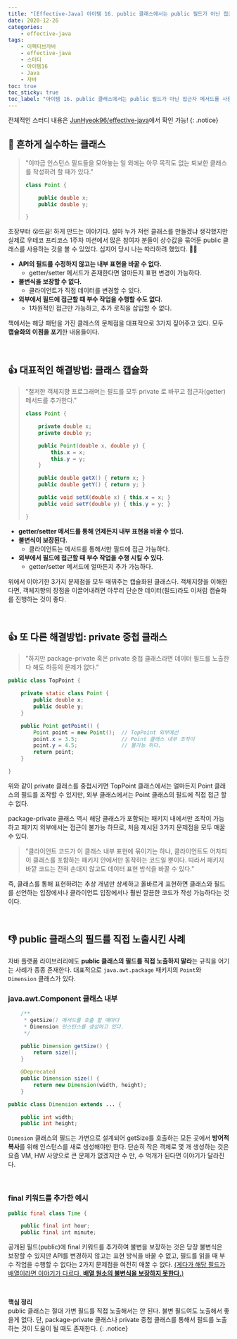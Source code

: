 ```yaml
---
title: "[Effective-Java] 아이템 16. public 클래스에서는 public 필드가 아닌 접근자 메서드를 사용하라"
date: 2020-12-26
categories:
    - effective-java
tags:
    - 이펙티브자바
    - effective-java
    - 스터디
    - 아이템16
    - Java
    - 자바
toc: true
toc_sticky: true
toc_label: "아이템 16. public 클래스에서는 public 필드가 아닌 접근자 메서드를 사용하라"
---
```


전체적인 스터디 내용은 [JunHyeok96/effective-java](https://github.com/JunHyeok96/effective-java)에서 확인 가능! 
{: .notice}

## 🚫 흔하게 실수하는 클래스
> "이따금 인스턴스 필드들을 모아놓는 일 외에는 아무 목적도 없는 퇴보한 클래스를 작성하려 할 때가 있다."
> ```java
> class Point {
> 
>     public double x;
>     public double y;
> 
> }
> ```

초장부터 😮뜨끔! 하게 만드는 이야기다. 설마 누가 저런 클래스를 만들겠냐 생각했지만 
실제로 우테코 프리코스 1주차 미션에서 많은 참여자 분들이 상수값을 묶어둔 public 클래스를 
사용하는 것을 볼 수 있었다. 심지어 당시 나는 따라하려 했었다. 🤦‍♂️  
  
- **API의 필드를 수정하지 않고는 내부 표현을 바꿀 수 없다.**
    - getter/setter 메서드가 존재한다면 얼마든지 표현 변경이 가능하다.
- **불변식을 보장할 수 없다.**
    - 클라이언트가 직접 데이터를 변경할 수 있다.
- **외부에서 필드에 접근할 때 부수 작업을 수행할 수도 없다.**
    - 1차원적인 접근만 가능하고, 추가 로직을 삽입할 수 없다.

책에서는 해당 패턴을 가진 클래스의 문제점을 대표적으로 3가지 짚어주고 있다. 
모두 **캡슐화의 이점을 포기**한 내용들이다.

<br>

## 👍 대표적인 해결방법: 클래스 캡슐화
> "철저한 객체지향 프로그래머는 필드를 모두 private 로 바꾸고 접근자(getter) 메서드를 추가한다."
> ```java
> class Point {
> 
>     private double x;
>     private double y;
> 
>     public Point(double x, double y) {
>         this.x = x;
>         this.y = y;
>     }
> 
>     public double getX() { return x; }
>     public double getY() { return y; }
> 
>     public void setX(double x) { this.x = x; }
>     public void setY(double y) { this.y = y; }
> 
> }
> ```

- **getter/setter 메서드를 통해 언제든지 내부 표현을 바꿀 수 있다.**
- **불변식이 보장된다.**
    - 클라이언트는 메서드를 통해서만 필드에 접근 가능하다.
- **외부에서 필드에 접근할 때 부수 작업을 수행 시킬 수 있다.**
    - getter/setter 메서드에 얼마든지 추가 가능하다.

위에서 이야기한 3가지 문제점을 모두 매꿔주는 캡슐화된 클래스다. 
객체지향을 이해한다면, 객체지향의 장점을 이끌어내려면 아무리 단순한 데이터(필드)라도 
이처럼 캡슐화를 진행하는 것이 좋다.

<br>

## 👍 또 다른 해결방법: private 중첩 클래스
> "하지만 package-private 혹은 private 중첩 클래스라면 데이터 필드를 노출한다 해도 하등의 문제가 없다."

```java
public class TopPoint {

    private static class Point {
        public double x;
        public double y;
    }

    public Point getPoint() {
        Point point = new Point();  // TopPoint 외부에선
        point.x = 3.5;              // Point 클래스 내부 조작이
        point.y = 4.5;              // 불가능 하다.
        return point;
    }

}
```

위와 같이 private 클래스를 중첩시키면 TopPoint 클래스에서는 얼마든지 
Point 클래스의 필드를 조작할 수 있지만, 외부 클래스에서는 Point 클래스의 
필드에 직접 접근 할 수 없다.  
  
package-private 클래스 역시 해당 클래스가 포함되는 패키지 내에서만 조작이 가능하고 
패키지 외부에서는 접근이 불가능 하므로, 처음 제시된 3가지 문제점을 모두 매꿀 수 있다.  
  
> "클라이언트 코드가 이 클래스 내부 표현에 묶이기는 하나, 클라이언트도 어차피 이 클래스를 포함하는 패키지 안에서만 동작하는 코드일 뿐이다. 
> 따라서 패키지 바깥 코드는 전혀 손대지 않고도 데이터 표현 방식을 바꿀 수 있다."

즉, 클래스를 통해 표현하려는 추상 개념만 상세하고 올바르게 표현하면 클래스와 필드를 선언하는 입장에서나 
클라이언트 입장에서나 훨씬 깔끔한 코드가 작성 가능하다는 것이다.

<br>

## 👎 public 클래스의 필드를 직접 노출시킨 사례
자바 플랫폼 라이브러리에도 **public 클래스의 필드를 직접 노출하지 말라**는 규칙을
어기는 사례가 종종 존재한다. 대표적으로 `java.awt.package` 패키지의 
`Point`와 `Dimension` 클래스가 있다.

### java.awt.Component 클래스 내부
```java
    /**
     * getSize() 메서드를 호출 할 때마다
     * Dimension 인스턴스를 생성하고 있다.
     */

    public Dimension getSize() {
        return size();
    }

    @Deprecated
    public Dimension size() {
        return new Dimension(width, height);
    }
```
```java
public class Dimension extends ... {

    public int width;
    public int height;
```

`Dimesion` 클래스의 필드는 가변으로 설계되어 getSize를 호출하는 모든 곳에서 
**방어적 복사**를 위해 인스턴스를 새로 생성해야만 한다. 단순히 작은 객체로 몇 개 생성하는 것은 
요즘 VM, HW 사양으로 큰 문제가 없겠지만 수 만, 수 억개가 된다면 이야기가 달라진다.

<br>

### final 키워드를 추가한 예시
```java
public final class Time {

    public final int hour;
    public final int minute;
```
공개된 필드(public)에 final 키워드를 추가하여 불변을 보장하는 것은 
당장 불변식은 보장할 수 있지만 API를 변경하지 않고는 표현 방식을 바꿀 수 없고, 
필드를 읽을 때 부수 작업을 수행할 수 없다는 2가지 문제점을 여전히 매꿀 수 없다.
[(게다가 해당 필드가 배열이라면 이야기가 다르다. **배열 원소의 불변식을 보장하지 못한다.**)](https://hyeon9mak.github.io/effective-java/Effective-Java-item15/#public-배열의-문제점)

<br>

**핵심 정리**  
public 클래스는 절대 가변 필드를 직접 노출해서는 안 된다. 
불변 필드여도 노출해서 좋을게 없다. 
단, package-private 클래스나 private 중첩 클래스를 통해서 
필드를 노출하는 것이 도움이 될 때도 존재한다.
{: .notice}